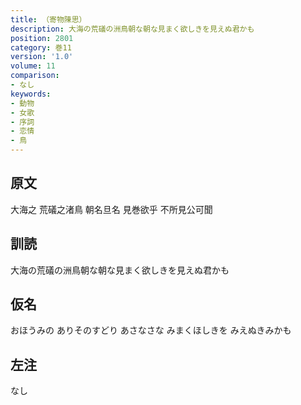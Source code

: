 ```yaml
---
title: （寄物陳思）
description: 大海の荒礒の洲鳥朝な朝な見まく欲しきを見えぬ君かも
position: 2801
category: 巻11
version: '1.0'
volume: 11
comparison:
- なし
keywords:
- 動物
- 女歌
- 序詞
- 恋情
- 鳥
---
```


## 原文

大海之 荒礒之渚鳥 朝名旦名 見巻欲乎 不所見公可聞

## 訓読

大海の荒礒の洲鳥朝な朝な見まく欲しきを見えぬ君かも

## 仮名

おほうみの ありそのすどり あさなさな みまくほしきを みえぬきみかも

## 左注

なし
